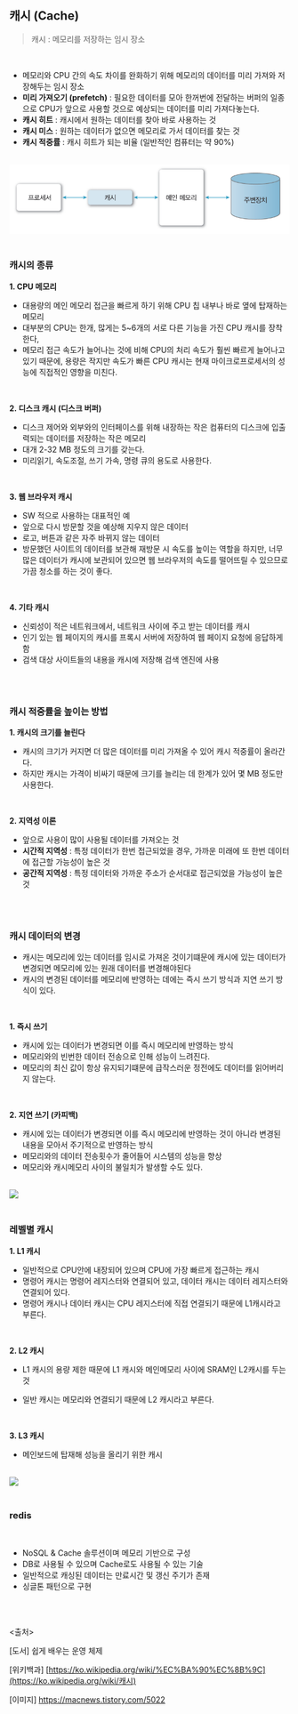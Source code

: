 <h2>캐시 (Cache)</h2>

> 캐시 : 메모리를 저장하는 임시 장소

<br/>

* 메모리와 CPU 간의 속도 차이를 완화하기 위해 메모리의 데이터를 미리 가져와 저장해두는 임시 장소
* **미리 가져오기 (prefetch)** : 필요한 데이터를 모아 한꺼번에 전달하는 버퍼의 일종으로 CPU가 앞으로 사용할 것으로 예상되는 데이터를 미리 가져다놓는다. 
* **캐시 히트** : 캐시에서 원하는 데이터를 찾아 바로 사용하는 것
* **캐시 미스** : 원하는 데이터가 없으면 메모리로 가서 데이터를 찾는 것
* **캐시 적중률** : 캐시 히트가 되는 비율 (일반적인 컴퓨터는 약 90%)

<br>

<img alt=cache src="https://github.com/danidanee/img/blob/master/%EC%BA%90%EC%8B%9C/%EC%BA%90%EC%8B%9C%EA%B5%AC%EC%A1%B0.png?raw=true"/>

<br/>

<br/>

<h3>캐시의 종류</h3>

**1. CPU 메모리**

- 대용량의 메인 메모리 접근을 빠르게 하기 위해 CPU 칩 내부나 바로 옆에 탑재하는 메모리
- 대부분의 CPU는 한개, 많게는 5~6개의 서로 다른 기능을 가진 CPU 캐시를 장착한다,
- 메모리 접근 속도가 늘어나는 것에 비해 CPU의 처리 속도가 훨씬 빠르게 늘어나고 있기 때문에, 용량은 작지만 속도가 빠른 CPU 캐시는 현재 마이크로프로세서의 성능에 직접적인 영향을 미친다.

<br/>

**2. 디스크 캐시 (디스크 버퍼)** 

* 디스크 제어와 외부와의 인터페이스를 위해 내장하는 작은 컴퓨터의 디스크에 입출력되는 데이터를 저장하는 작은 메모리
* 대개 2-32 MB 정도의 크기를 갖는다.
* 미리읽기, 속도조절, 쓰기 가속, 명령 큐의 용도로 사용한다.

<br/>

**3. 웹 브라우저 캐시**

* SW 적으로 사용하는 대표적인 예
* 앞으로 다시 방문할 것을 예상해 지우지 않은 데이터
* 로고, 버튼과 같은 자주 바뀌지 않는 데이터
* 방문했던 사이트의 데이터를 보관해 재방문 시 속도를 높이는 역할을 하지만, 너무 많은 데이터가 캐시에 보관되어 있으면 웹 브라우저의 속도를 떨어뜨릴 수 있으므로 가끔 청소를 하는 것이 좋다.

<br/>

**4. 기타 캐시**

* 신뢰성이 적은 네트워크에서, 네트워크 사이에 주고 받는 데이터를 캐시
* 인기 있는 웹 페이지의 캐시를 프록시 서버에 저장하여 웹 페이지 요청에 응답하게 함
* 검색 대상 사이트들의 내용을 캐시에 저장해 검색 엔진에 사용

<br/>

<br/>

<h3>캐시 적중률을 높이는 방법</h3>

**1. 캐시의 크기를 늘린다**

- 캐시의 크기가 커지면 더 많은 데이터를 미리 가져올 수 있어 캐시 적중률이 올라간다.
- 하지만 캐시는 가격이 비싸기 때문에 크기를 늘리는 데 한계가 있어 몇 MB 정도만 사용한다.

<br/>

**2. 지역성 이론**

* 앞으로 사용이 많이 사용될 데이터를 가져오는 것
* **시간적 지역성** : 특정 데이터가 한번 접근되었을 경우, 가까운 미래에 또 한번 데이터에 접근할 가능성이 높은 것
* **공간적 지역성** : 특정 데이터와 가까운 주소가 순서대로 접근되었을 가능성이 높은 것

<br/>

<br/>

<h3>캐시 데이터의 변경</h3>

* 캐시는 메모리에 있는 데이터를 임시로 가져온 것이기떄문에 캐시에 있는 데이터가 변경되면 메모리에 있는 원래 데이터를 변경해야된다
* 캐시의 변경된 데이터를 메모리에 반영하는 데에는 즉시 쓰기 방식과 지연 쓰기 방식이 있다.

<br/>

**1. 즉시 쓰기**

* 캐시에 있는 데이터가 변경되면 이를 즉시 메모리에 반영하는 방식
* 메모리와의 빈번한 데이터 전송으로 인해 성능이 느려진다.
* 메모리의 최신 값이 항상 유지되기떄문에 급작스러운 정전에도 데이터를 읽어버리지 않는다.

<br/>

**2. 지연 쓰기 (카피백)**

* 캐시에 있는 데이터가 변경되면 이를 즉시 메모리에 반영하는 것이 아니라 변경된 내용을 모아서 주기적으로 반영하는 방식
* 메모리와의 데이터 전송횟수가 줄어들어 시스템의 성능을 향상
* 메모리와 캐시메모리 사이의 불일치가 발생할 수도 있다.

<br/>

<img src="https://t1.daumcdn.net/cfile/tistory/275A584C54BDA6DB28?download"/>

<br/>

<br/>

<h3>레벨별 캐시</h3>

**1. L1 캐시**

* 일반적으로 CPU안에 내장되어 있으며 CPU에 가장 빠르게 접근하는 캐시
* 명령어 캐시는 명령어 레지스터와 연결되어 있고, 데이터 캐시는 데이터 레지스터와 연결되어 있다.
* 명령어 캐시나 데이터 캐시는 CPU 레지스터에 직접 연결되기 때문에 L1캐시라고 부른다.

<br/>

**2. L2 캐시**

* L1 캐시의 용량 제한 때문에 L1 캐시와 메인메모리 사이에 SRAM인 L2캐시를 두는 것

* 일반 캐시는 메모리와 연결되기 때문에 L2 캐시라고 부른다.

<br/>

**3. L3 캐시**

* 메인보드에 탑재해 성능을 올리기 위한 캐시

<br/>

<img src="https://t1.daumcdn.net/cfile/tistory/2631FF48580317B334"/>

<br/>

<br/>

<h3>redis</h3>

<br/>

* NoSQL & Cache 솔루션이며 메모리 기반으로 구성
* DB로 사용될 수 있으며 Cache로도 사용될 수 있는 기술
* 일반적으로 캐싱된 데이터는 만료시간 및 갱신 주기가 존재
* 싱글톤 패턴으로 구현

<br/>

<br/>

<출처>

[도서] 쉽게 배우는 운영 체제

[위키백과] [https://ko.wikipedia.org/wiki/%EC%BA%90%EC%8B%9C](https://ko.wikipedia.org/wiki/캐시)

[이미지] https://macnews.tistory.com/5022